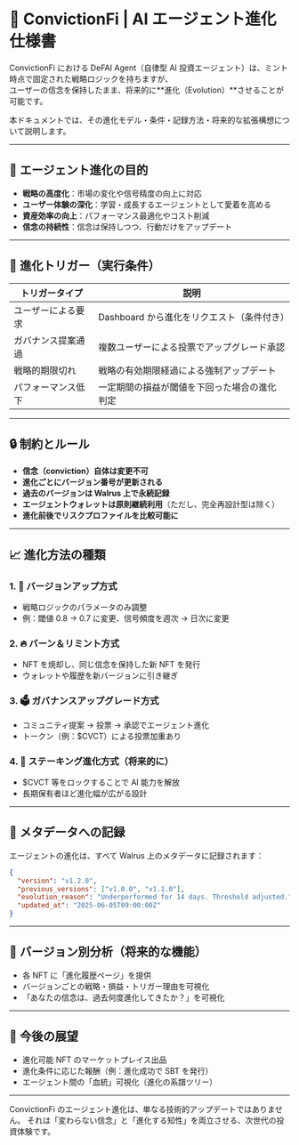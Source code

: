 # 🧠 ConvictionFi | AI エージェント進化仕様書

ConvictionFi における DeFAI Agent（自律型 AI 投資エージェント）は、ミント時点で固定された戦略ロジックを持ちますが、  
ユーザーの信念を保持したまま、将来的に**進化（Evolution）**させることが可能です。

本ドキュメントでは、その進化モデル・条件・記録方法・将来的な拡張構想について説明します。

---

## 🧬 エージェント進化の目的

- **戦略の高度化**：市場の変化や信号精度の向上に対応
- **ユーザー体験の深化**：学習・成長するエージェントとして愛着を高める
- **資産効率の向上**：パフォーマンス最適化やコスト削減
- **信念の持続性**：信念は保持しつつ、行動だけをアップデート

---

## 🔁 進化トリガー（実行条件）

| トリガータイプ     | 説明                                         |
| ------------------ | -------------------------------------------- |
| ユーザーによる要求 | Dashboard から進化をリクエスト（条件付き）   |
| ガバナンス提案通過 | 複数ユーザーによる投票でアップグレード承認   |
| 戦略的期限切れ     | 戦略の有効期限経過による強制アップデート     |
| パフォーマンス低下 | 一定期間の損益が閾値を下回った場合の進化判定 |

---

## 🔒 制約とルール

- **信念（conviction）自体は変更不可**
- **進化ごとにバージョン番号が更新される**
- **過去のバージョンは Walrus 上で永続記録**
- **エージェントウォレットは原則継続利用**（ただし、完全再設計型は除く）
- **進化前後でリスクプロファイルを比較可能に**

---

## 📈 進化方法の種類

### 1. 🔁 バージョンアップ方式

- 戦略ロジックのパラメータのみ調整
- 例：閾値 0.8 → 0.7 に変更、信号頻度を週次 → 日次に変更

### 2. 🔥 バーン＆リミント方式

- NFT を焼却し、同じ信念を保持した新 NFT を発行
- ウォレットや履歴を新バージョンに引き継ぎ

### 3. 🗳 ガバナンスアップグレード方式

- コミュニティ提案 → 投票 → 承認でエージェント進化
- トークン（例：$CVCT）による投票加重あり

### 4. 💎 ステーキング進化方式（将来的に）

- $CVCT 等をロックすることで AI 能力を解放
- 長期保有者ほど進化幅が広がる設計

---

## 🧾 メタデータへの記録

エージェントの進化は、すべて Walrus 上のメタデータに記録されます：

```json
{
  "version": "v1.2.0",
  "previous_versions": ["v1.0.0", "v1.1.0"],
  "evolution_reason": "Underperformed for 14 days. Threshold adjusted.",
  "updated_at": "2025-06-05T09:00:00Z"
}
```

---

## 🧠 バージョン別分析（将来的な機能）

- 各 NFT に「進化履歴ページ」を提供
- バージョンごとの戦略・損益・トリガー理由を可視化
- 「あなたの信念は、過去何度進化してきたか？」を可視化

---

## 🔮 今後の展望

- 進化可能 NFT のマーケットプレイス出品
- 進化条件に応じた報酬（例：進化成功で SBT を発行）
- エージェント間の「血統」可視化（進化の系譜ツリー）

---

ConvictionFi のエージェント進化は、単なる技術的アップデートではありません。
それは「変わらない信念」と「進化する知性」を両立させる、次世代の投資体験です。
